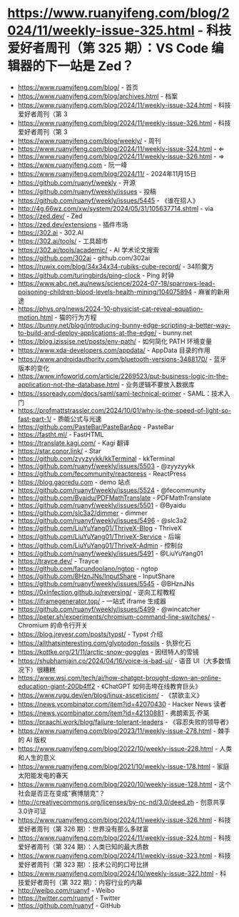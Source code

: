 # https://www.ruanyifeng.com/blog/2024/11/weekly-issue-325.html - 科技爱好者周刊（第 325 期）：VS Code 编辑器的下一站是 Zed？

- https://www.ruanyifeng.com/blog/ - 首页
- https://www.ruanyifeng.com/blog/archives.html - 档案
- https://www.ruanyifeng.com/blog/2024/11/weekly-issue-324.html - 科技爱好者周刊（第 3
- https://www.ruanyifeng.com/blog/2024/11/weekly-issue-326.html - 科技爱好者周刊（第 3
- https://www.ruanyifeng.com/blog/weekly/ - 周刊
- https://www.ruanyifeng.com/blog/2024/11/weekly-issue-324.html - ⇐
- https://www.ruanyifeng.com/blog/2024/11/weekly-issue-326.html - ⇒
- https://www.ruanyifeng.com - 阮一峰
- https://www.ruanyifeng.com/blog/2024/11/ - 2024年11月15日
- https://github.com/ruanyf/weekly - 开源
- https://github.com/ruanyf/weekly/issues - 投稿
- https://github.com/ruanyf/weekly/issues/5445 - 《谁在招人》
- http://4g.66wz.com/xw/system/2024/05/31/105637714.shtml - via
- https://zed.dev/ - Zed
- https://zed.dev/extensions - 插件市场
- https://302.ai - 302.AI
- https://302.ai/tools/ - 工具超市
- https://302.ai/tools/academic/ - AI 学术论文搜索
- https://github.com/302ai - github.com/302ai
- https://ruwix.com/blog/34x34x34-rubiks-cube-record/ - 34阶魔方
- https://github.com/turingbirds/ping-clock - Ping 时钟
- https://www.abc.net.au/news/science/2024-07-18/sparrows-lead-poisoning-children-blood-levels-health-mining/104075894 - 麻雀的新用途
- https://phys.org/news/2024-10-physicist-cat-reveal-equation-motion.html - 猫的行为方程
- https://bunny.net/blog/introducing-bunny-edge-scripting-a-better-way-to-build-and-deploy-applications-at-the-edge/ - bunny.net
- https://blog.izissise.net/posts/env-path/ - 如何简化 PATH 环境变量
- https://www.xda-developers.com/appdata/ - AppData 目录的作用
- https://www.androidauthority.com/bluetooth-versions-3488170/ - 蓝牙版本的变化
- https://www.infoworld.com/article/2269523/put-business-logic-in-the-application-not-the-database.html - 业务逻辑不要放入数据库
- https://ssoready.com/docs/saml/saml-technical-primer - SAML：技术入门
- https://profmattstrassler.com/2024/10/01/why-is-the-speed-of-light-so-fast-part-1/ - 质能公式与光速
- https://github.com/PasteBar/PasteBarApp - PasteBar
- https://fastht.ml/ - FastHTML
- https://translate.kagi.com/ - Kagi 翻译
- https://star.conor.link/ - Star
- https://github.com/zyyzyykk/kkTerminal - kkTerminal
- https://github.com/ruanyf/weekly/issues/5503 - @zyyzyykk
- https://github.com/fecommunity/reactpress - ReactPress
- https://blog.gaoredu.com - demo 站点
- https://github.com/ruanyf/weekly/issues/5524 - @fecommunity
- https://github.com/Byaidu/PDFMathTranslate - PDFMathTranslate
- https://github.com/ruanyf/weekly/issues/5501 - @Byaidu
- https://github.com/slc3a2/dimmer - dimmer
- https://github.com/ruanyf/weekly/issues/5496 - @slc3a2
- https://github.com/LiuYuYang01/ThriveX-Blog - ThriveX
- https://github.com/LiuYuYang01/ThriveX-Service - 后端
- https://github.com/LiuYuYang01/ThriveX-Admin - 控制台
- https://github.com/ruanyf/weekly/issues/5491 - @LiuYuYang01
- https://trayce.dev/ - Trayce
- https://github.com/facundoolano/ngtop - ngtop
- https://github.com/BHznJNs/InputShare - InputShare
- https://github.com/ruanyf/weekly/issues/5545 - @BHznJNs
- https://0xinfection.github.io/reversing/ - 逆向工程教程
- https://iframegenerator.top/ - 一站式 iframe 生成器
- https://github.com/ruanyf/weekly/issues/5499 - @wincatcher
- https://peter.sh/experiments/chromium-command-line-switches/ - Chromium 的命令行开关
- https://blog.jreyesr.com/posts/typst/ - Typst 介绍
- https://allthatsinteresting.com/glyptodon-fossils - 犰狳化石
- https://kottke.org/21/11/arctic-snow-goggles - 因纽特人的雪镜
- https://shubhamjain.co/2024/04/16/voice-is-bad-ui/ - 语音 UI（大多数情况下）很糟糕
- https://www.wsj.com/tech/ai/how-chatgpt-brought-down-an-online-education-giant-200b4ff2 - 《ChatGPT 如何击垮在线教育巨头》
- https://www.rugu.dev/en/blog/linux-asceticism/ - 《禁欲主义》
- https://news.ycombinator.com/item?id=42070430 - Hacker News 读者
- https://news.ycombinator.com/item?id=42130881 - 弗朗索瓦·乔莱
- https://praachi.work/blog/failure-tolerant-leaders - 《容忍失败的领导者》
- https://www.ruanyifeng.com/blog/2023/11/weekly-issue-278.html - 棘手的 AI 版权
- https://www.ruanyifeng.com/blog/2022/10/weekly-issue-228.html - 人类和人生的意义
- https://www.ruanyifeng.com/blog/2021/10/weekly-issue-178.html - 家庭太阳能发电的春天
- https://www.ruanyifeng.com/blog/2020/10/weekly-issue-128.html - 这个社会是否正在变成"赛博朋克"？
- http://creativecommons.org/licenses/by-nc-nd/3.0/deed.zh - 创意共享3.0许可证
- https://www.ruanyifeng.com/blog/2024/11/weekly-issue-326.html - 科技爱好者周刊（第 326 期）：世界没有那么多财富
- https://www.ruanyifeng.com/blog/2024/11/weekly-issue-324.html - 科技爱好者周刊（第 324 期）：人类已知的最大质数
- https://www.ruanyifeng.com/blog/2024/11/weekly-issue-323.html - 科技爱好者周刊（第 323 期）：技术公司的口号比拼
- https://www.ruanyifeng.com/blog/2024/10/weekly-issue-322.html - 科技爱好者周刊（第 322 期）：内容行业的内幕
- http://weibo.com/ruanyf - Weibo
- https://twitter.com/ruanyf - Twitter
- https://github.com/ruanyf - GitHub